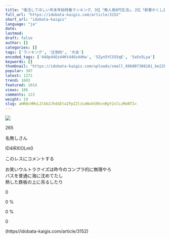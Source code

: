 ```yaml
---
title: "復活してほしい年末年始特番ランキング、3位「無人島0円生活」、2位「新春かくし芸大会」、圧倒的1位は？"
full_url: "https://idobata-kaigis.com/article/3152"
short_url: "idobata-kaigis"
language: "ja"
date: 
lastmod: 
draft: false
author: []
categories: []
tags: ['ランキング', '圧倒的', '大会']
encoded_tags: ['44Op44Oz44Kt44Oz44Kw', '5Zyn5YCS55qE', '5aSn5Lya']
keywords: []
thumbnail: "https://idobata-kaigis.com/uploads/small_69b007308181_be22bc3e5a.jpg"
popular: 307
latest: 1271
trend: 1603
featured: 1014
views: 186
comments: 123
weight: 19
slug: aHR0cHMvL2lkb2JhdGEta2FpZ2lzLmNvbS9hcnRpY2xlLzMxNTI=
---
```


![](https://idobata-kaigis.com/uploads/small_69b007308181_be22bc3e5a.jpg)

<div><p class='text-pink-100 text-sm'><p class='mr-2'>265</p><p class='mr-2'>名無しさん</p><p class='hidden xlinline-block'>ID4iRXlOLm0</p></p><p class='flex items-center text-gray-400'><p class='text-xs mdtext-sm hovercursor-pointer'>このレスにコメントする</p></p><p class='px-2 lgpx-8'><p class='tracking-wide break-all text-base lgtext-lg'>お笑いウルトラクイズは昨今のコンプラ的に無理やろ<br>バスを普通に海に沈めてたし<br>熱した鉄板の上に吊るしたり</p></p><p class='flex items-center mr-2 hovercursor-pointer'><p class='pl-1 text-sm mdtext-base'>0</p></p><p class=' w-full h-full bg-gray-200 absolute '></p><p class='text-white text-xs text-center'>0 %</p><p class='text-white text-xs text-center'>0 %</p><p class='flex items-center mr-2 hovercursor-pointer'><p class='pl-1 text-sm mdtext-base'>0</p></p></div>

(https//idobata-kaigis.com/article/3152)
